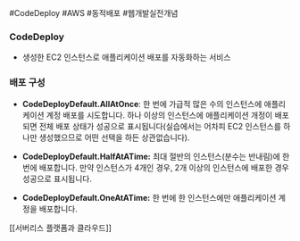 #CodeDeploy #AWS #동적배포 #웹개발실전개념 


### CodeDeploy

- 생성한 EC2 인스턴스로 애플리케이션 배포를 자동화하는 서비스


### 배포 구성

- **CodeDeployDefault.AllAtOnce**: 한 번에 가급적 많은 수의 인스턴스에 애플리케이션 계정 배포를 시도합니다. 하나 이상의 인스턴스에 애플리케이션 개정이 배포되면 전체 배포 상태가 성공으로 표시됩니다(실습에서는 어차피 EC2 인스턴스를 하나만 생성했으므로 어떤 선택을 하든 상관없습니다).

- **CodeDeployDefault.HalfAtATime:** 최대 절반의 인스턴스(분수는 반내림)에 한 번에 배포합니다. 만약 인스턴스가 4개인 경우, 2개 이상의 인스턴스에 배포한 경우 성공으로 표시됩니다.

- **CodeDeployDefault.OneAtATime:** 한 번에 한 인스턴스에만 애플리케이션 계정을 배포합니다.




[[서버리스 플랫폼과 클라우드]]